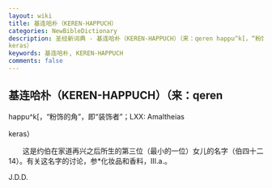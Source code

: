```yaml
---
layout: wiki
title: 基连哈朴（KEREN-HAPPUCH）
categories: NewBibleDictionary
description: 圣经新词典 - 基连哈朴（KEREN-HAPPUCH）（来：qeren happu^k[，“粉饰的角”，即“装饰者”；LXX: Amaltheias
keras）
keywords: 基连哈朴, KEREN-HAPPUCH
comments: false
---
```


## 基连哈朴（KEREN-HAPPUCH）（来：qeren

happu^k[，“粉饰的角”，即“装饰者”；LXX: Amaltheias

keras）

　　这是约伯在家道再兴之后所生的第三位（最小的一位）女儿的名字（伯四十二14）。有关这名字的讨论，参*化妆品和香料，III.a.。

J.D.D.








